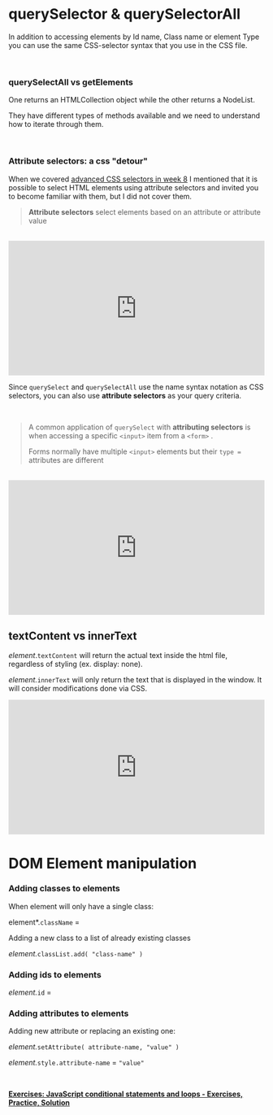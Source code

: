 # querySelector & querySelectorAll

In addition to accessing elements by Id name, Class name or element Type you can use the same CSS-selector syntax that you use in the CSS file.





<br>

### querySelectAll vs getElements



One returns an HTMLCollection object while the other returns a NodeList.

They have different types of methods available and we need to understand how to iterate through them.

<br>

### Attribute selectors: a css "detour"

When we covered [advanced CSS selectors in week 8](https://mau-jac.github.io/2W6-UI/#/./wk8/advanced_selectors) I mentioned that it is possible to select HTML elements using attribute selectors and invited you to become familiar with them, but I did not cover them.

> **Attribute selectors** select elements based on an attribute or attribute value



<br>

<iframe height="265" style="width: 100%;" scrolling="no" title="wk13 - DOM pt2 - attribute selectors - ex2" src="https://codepen.io/maujac/embed/yLYPvMd?height=265&theme-id=light&default-tab=html,result" frameborder="no" allowtransparency="true" allowfullscreen="true" loading="lazy">
  See the Pen <a href='https://codepen.io/maujac/pen/yLYPvMd'>wk13 - DOM pt2 - attribute selectors - ex2</a> by Mauricio Buschinelli
  (<a href='https://codepen.io/maujac'>@maujac</a>) on <a href='https://codepen.io'>CodePen</a>.
</iframe>



<br>

Since `querySelect` and `querySelectAll` use the name syntax notation as CSS selectors, you can also use **attribute selectors** as your query criteria.

<br>

>  A common application of `querySelect` with **attributing selectors** is when accessing a specific `<input>`  item from a `<form>` .
>
>  Forms normally have multiple `<input>` elements but their `type = `  attributes are different

<br>

<iframe height="265" style="width: 100%;" scrolling="no" title="wk13 - DOM pt2 - querySelect_form_type - ex3" src="https://codepen.io/maujac/embed/LYpOQOy?height=265&theme-id=light&default-tab=css,result" frameborder="no" allowtransparency="true" allowfullscreen="true" loading="lazy">
  See the Pen <a href='https://codepen.io/maujac/pen/LYpOQOy'>wk13 - DOM pt2 - querySelect_form_type - ex3</a> by Mauricio Buschinelli
  (<a href='https://codepen.io/maujac'>@maujac</a>) on <a href='https://codepen.io'>CodePen</a>.
</iframe>

<br>



## textContent vs innerText

*element*.`textContent` will return the actual text inside the html file, regardless of styling (ex. display: none).



*element.*`innerText` will only return the text that is displayed in the window. It will consider modifications done via CSS.



<iframe height="265" style="width: 100%;" scrolling="no" title="wk13 - DOM manipulation pt2 - ex1" src="https://codepen.io/maujac/embed/wvKPyvj?height=265&theme-id=light&default-tab=js,result" frameborder="no" allowtransparency="true" allowfullscreen="true" loading="lazy">
  See the Pen <a href='https://codepen.io/maujac/pen/wvKPyvj'>wk13 - DOM manipulation pt2 - ex1</a> by Mauricio Buschinelli
  (<a href='https://codepen.io/maujac'>@maujac</a>) on <a href='https://codepen.io'>CodePen</a>.
</iframe>

<br>



# DOM Element manipulation



### Adding classes to elements

When element will only have a single class:

element*.`className` = 

Adding a new class to a list of already existing classes 

*element.*`classList.add( "class-name" )`

### Adding ids to elements

*element.*`id` = 

### Adding attributes to elements

Adding new attribute or replacing an existing one:

*element.*`setAttribute( attribute-name, "value" )`

*element.*`style.attribute-name` = `"value"`

<br>





[**Exercises: JavaScript conditional statements and loops - Exercises, Practice, Solution**](https://www.w3resource.com/javascript-exercises/javascript-conditional-statements-and-loops-exercises.php)



<br>